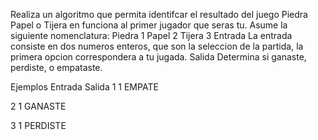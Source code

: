 Realiza un algoritmo que permita identifcar el resultado del juego Piedra Papel o Tijera en funciona al primer jugador que seras tu.
Asume la siguiente nomenclatura:
Piedra 	1
Papel  	2
Tijera	3
Entrada
La entrada consiste en dos numeros enteros, que son la seleccion de la partida, la primera opcion correspondera a tu jugada.
Salida
Determina si ganaste, perdiste, o empataste.

Ejemplos
Entrada				Salida
1 1					EMPATE

2 1					GANASTE				

3 1					PERDISTE										


